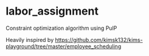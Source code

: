 # labor_assignment

Constraint optimization algorithm using PulP

Heavily inspired by
https://github.com/kimsk132/kims-playground/tree/master/employee_scheduling
